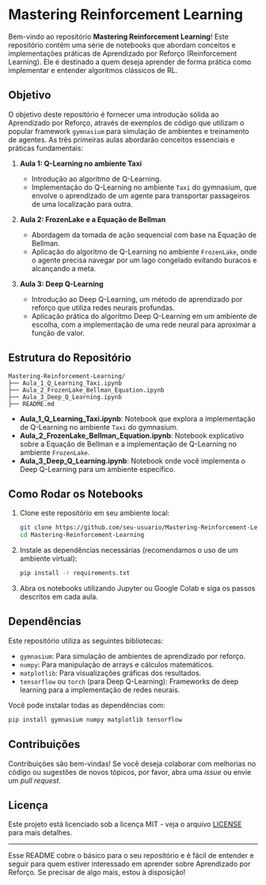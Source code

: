 # Mastering Reinforcement Learning

Bem-vindo ao repositório **Mastering Reinforcement Learning**! Este repositório contém uma série de notebooks que abordam conceitos e implementações práticas de Aprendizado por Reforço (Reinforcement Learning). Ele é destinado a quem deseja aprender de forma prática como implementar e entender algoritmos clássicos de RL.

## Objetivo

O objetivo deste repositório é fornecer uma introdução sólida ao Aprendizado por Reforço, através de exemplos de código que utilizam o popular framework `gymnasium` para simulação de ambientes e treinamento de agentes. As três primeiras aulas abordarão conceitos essenciais e práticas fundamentais:

1. **Aula 1: Q-Learning no ambiente Taxi**  
   - Introdução ao algoritmo de Q-Learning.
   - Implementação do Q-Learning no ambiente `Taxi` do gymnasium, que envolve o aprendizado de um agente para transportar passageiros de uma localização para outra.

2. **Aula 2: FrozenLake e a Equação de Bellman**  
   - Abordagem da tomada de ação sequencial com base na Equação de Bellman.
   - Aplicação do algoritmo de Q-Learning no ambiente `FrozenLake`, onde o agente precisa navegar por um lago congelado evitando buracos e alcançando a meta.

3. **Aula 3: Deep Q-Learning**  
   - Introdução ao Deep Q-Learning, um método de aprendizado por reforço que utiliza redes neurais profundas.
   - Aplicação prática do algoritmo Deep Q-Learning em um ambiente de escolha, com a implementação de uma rede neural para aproximar a função de valor.

## Estrutura do Repositório

```
Mastering-Reinforcement-Learning/
├── Aula_1_Q_Learning_Taxi.ipynb
├── Aula_2_FrozenLake_Bellman_Equation.ipynb
├── Aula_3_Deep_Q_Learning.ipynb
├── README.md
```

- **Aula_1_Q_Learning_Taxi.ipynb**: Notebook que explora a implementação de Q-Learning no ambiente `Taxi` do gymnasium.
- **Aula_2_FrozenLake_Bellman_Equation.ipynb**: Notebook explicativo sobre a Equação de Bellman e a implementação de Q-Learning no ambiente `FrozenLake`.
- **Aula_3_Deep_Q_Learning.ipynb**: Notebook onde você implementa o Deep Q-Learning para um ambiente específico.

## Como Rodar os Notebooks

1. Clone este repositório em seu ambiente local:

   ```bash
   git clone https://github.com/seu-usuario/Mastering-Reinforcement-Learning.git
   cd Mastering-Reinforcement-Learning
   ```

2. Instale as dependências necessárias (recomendamos o uso de um ambiente virtual):

   ```bash
   pip install -r requirements.txt
   ```

3. Abra os notebooks utilizando Jupyter ou Google Colab e siga os passos descritos em cada aula.

## Dependências

Este repositório utiliza as seguintes bibliotecas:

- `gymnasium`: Para simulação de ambientes de aprendizado por reforço.
- `numpy`: Para manipulação de arrays e cálculos matemáticos.
- `matplotlib`: Para visualizações gráficas dos resultados.
- `tensorflow` ou `torch` (para Deep Q-Learning): Frameworks de deep learning para a implementação de redes neurais.

Você pode instalar todas as dependências com:

```bash
pip install gymnasium numpy matplotlib tensorflow
```

## Contribuições

Contribuições são bem-vindas! Se você deseja colaborar com melhorias no código ou sugestões de novos tópicos, por favor, abra uma *issue* ou envie um *pull request*.

## Licença

Este projeto está licenciado sob a licença MIT - veja o arquivo [LICENSE](LICENSE) para mais detalhes.

---

Esse README cobre o básico para o seu repositório e é fácil de entender e seguir para quem estiver interessado em aprender sobre Aprendizado por Reforço. Se precisar de algo mais, estou à disposição!

